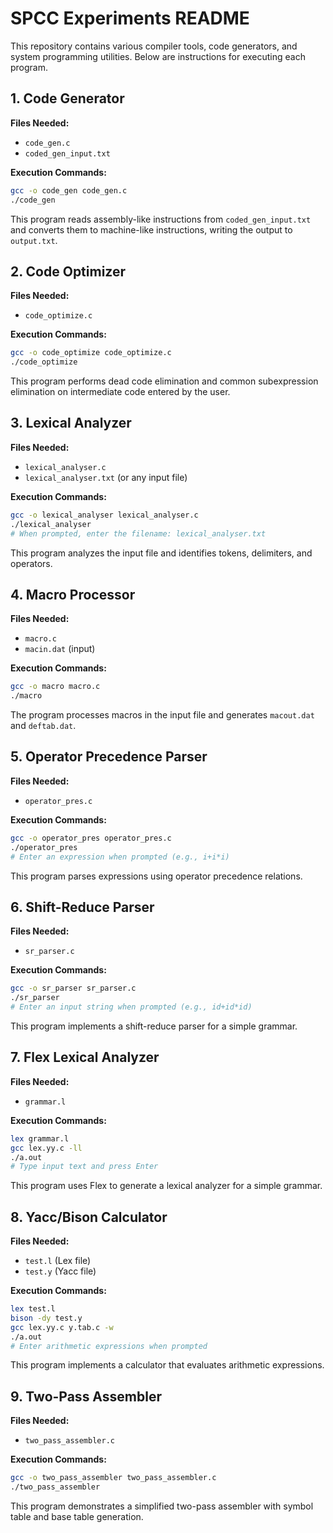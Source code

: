 # SPCC Experiments README

This repository contains various compiler tools, code generators, and system programming utilities. Below are instructions for executing each program.

## 1. Code Generator

**Files Needed:**
- `code_gen.c`
- `coded_gen_input.txt`

**Execution Commands:**
```bash
gcc -o code_gen code_gen.c
./code_gen
```

This program reads assembly-like instructions from `coded_gen_input.txt` and converts them to machine-like instructions, writing the output to `output.txt`.

## 2. Code Optimizer

**Files Needed:**
- `code_optimize.c`

**Execution Commands:**
```bash
gcc -o code_optimize code_optimize.c
./code_optimize
```

This program performs dead code elimination and common subexpression elimination on intermediate code entered by the user.

## 3. Lexical Analyzer

**Files Needed:**
- `lexical_analyser.c`
- `lexical_analyser.txt` (or any input file)

**Execution Commands:**
```bash
gcc -o lexical_analyser lexical_analyser.c
./lexical_analyser
# When prompted, enter the filename: lexical_analyser.txt
```

This program analyzes the input file and identifies tokens, delimiters, and operators.

## 4. Macro Processor

**Files Needed:**
- `macro.c`
- `macin.dat` (input)

**Execution Commands:**
```bash
gcc -o macro macro.c
./macro
```

The program processes macros in the input file and generates `macout.dat` and `deftab.dat`.

## 5. Operator Precedence Parser

**Files Needed:**
- `operator_pres.c`

**Execution Commands:**
```bash
gcc -o operator_pres operator_pres.c
./operator_pres
# Enter an expression when prompted (e.g., i+i*i)
```

This program parses expressions using operator precedence relations.

## 6. Shift-Reduce Parser

**Files Needed:**
- `sr_parser.c`

**Execution Commands:**
```bash
gcc -o sr_parser sr_parser.c
./sr_parser
# Enter an input string when prompted (e.g., id+id*id)
```

This program implements a shift-reduce parser for a simple grammar.

## 7. Flex Lexical Analyzer

**Files Needed:**
- `grammar.l`

**Execution Commands:**
```bash
lex grammar.l
gcc lex.yy.c -ll
./a.out
# Type input text and press Enter
```

This program uses Flex to generate a lexical analyzer for a simple grammar.

## 8. Yacc/Bison Calculator

**Files Needed:**
- `test.l` (Lex file)
- `test.y` (Yacc file)

**Execution Commands:**
```bash
lex test.l
bison -dy test.y
gcc lex.yy.c y.tab.c -w
./a.out
# Enter arithmetic expressions when prompted
```

This program implements a calculator that evaluates arithmetic expressions.

## 9. Two-Pass Assembler

**Files Needed:**
- `two_pass_assembler.c`

**Execution Commands:**
```bash
gcc -o two_pass_assembler two_pass_assembler.c
./two_pass_assembler
```

This program demonstrates a simplified two-pass assembler with symbol table and base table generation.

